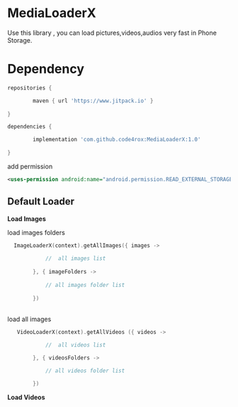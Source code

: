 MediaLoaderX
====
Use this library , you can load pictures,videos,audios very fast in Phone Storage.

# Dependency

```gradle
repositories {

        maven { url 'https://www.jitpack.io' } 
        
}
```


```gradle
dependencies {

        implementation 'com.github.code4rox:MediaLoaderX:1.0'
        
}
```



add permission

```xml
<uses-permission android:name="android.permission.READ_EXTERNAL_STORAGE"/>
```

## Default Loader
**Load Images**

load images folders
<br>

```kotlin
  ImageLoaderX(context).getAllImages({ images ->
  
            //  all images list 
            
        }, { imageFolders ->
        
            // all images folder list
            
        })
```
<br>
load all images
<br>

```kotlin
   VideoLoaderX(context).getAllVideos ({ videos ->

            //  all videos list 

        }, { videosFolders ->

            // all videos folder list

        })
```
**Load Videos**
